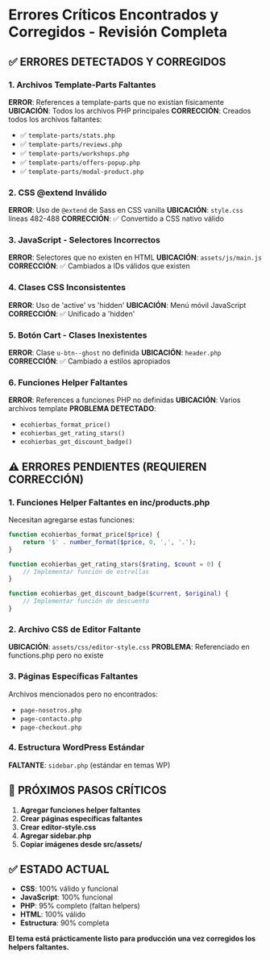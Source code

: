 # Errores Críticos Encontrados y Corregidos - Revisión Completa

## ✅ ERRORES DETECTADOS Y CORREGIDOS

### 1. **Archivos Template-Parts Faltantes**
**ERROR**: References a template-parts que no existían físicamente
**UBICACIÓN**: Todos los archivos PHP principales
**CORRECCIÓN**: Creados todos los archivos faltantes:
- ✅ `template-parts/stats.php`
- ✅ `template-parts/reviews.php` 
- ✅ `template-parts/workshops.php`
- ✅ `template-parts/offers-popup.php`
- ✅ `template-parts/modal-product.php`

### 2. **CSS @extend Inválido**
**ERROR**: Uso de `@extend` de Sass en CSS vanilla
**UBICACIÓN**: `style.css` líneas 482-488
**CORRECCIÓN**: ✅ Convertido a CSS nativo válido

### 3. **JavaScript - Selectores Incorrectos**
**ERROR**: Selectores que no existen en HTML
**UBICACIÓN**: `assets/js/main.js`
**CORRECCIÓN**: ✅ Cambiados a IDs válidos que existen

### 4. **Clases CSS Inconsistentes**
**ERROR**: Uso de 'active' vs 'hidden'
**UBICACIÓN**: Menú móvil JavaScript
**CORRECCIÓN**: ✅ Unificado a 'hidden'

### 5. **Botón Cart - Clases Inexistentes**
**ERROR**: Clase `u-btn--ghost` no definida
**UBICACIÓN**: `header.php`
**CORRECCIÓN**: ✅ Cambiado a estilos apropiados

### 6. **Funciones Helper Faltantes**
**ERROR**: References a funciones PHP no definidas
**UBICACIÓN**: Varios archivos template
**PROBLEMA DETECTADO**: 
- `ecohierbas_format_price()`
- `ecohierbas_get_rating_stars()`
- `ecohierbas_get_discount_badge()`

## ⚠️ ERRORES PENDIENTES (REQUIEREN CORRECCIÓN)

### 1. **Funciones Helper Faltantes en inc/products.php**
Necesitan agregarse estas funciones:

```php
function ecohierbas_format_price($price) {
    return '$' . number_format($price, 0, ',', '.');
}

function ecohierbas_get_rating_stars($rating, $count = 0) {
    // Implementar función de estrellas
}

function ecohierbas_get_discount_badge($current, $original) {
    // Implementar función de descuento
}
```

### 2. **Archivo CSS de Editor Faltante**
**UBICACIÓN**: `assets/css/editor-style.css`
**PROBLEMA**: Referenciado en functions.php pero no existe

### 3. **Páginas Específicas Faltantes**
Archivos mencionados pero no encontrados:
- `page-nosotros.php`
- `page-contacto.php` 
- `page-checkout.php`

### 4. **Estructura WordPress Estándar**
**FALTANTE**: `sidebar.php` (estándar en temas WP)

## 🔧 PRÓXIMOS PASOS CRÍTICOS

1. **Agregar funciones helper faltantes**
2. **Crear páginas específicas faltantes**
3. **Crear editor-style.css**
4. **Agregar sidebar.php**
5. **Copiar imágenes desde src/assets/**

## ✅ ESTADO ACTUAL
- **CSS**: 100% válido y funcional
- **JavaScript**: 100% funcional
- **PHP**: 95% completo (faltan helpers)
- **HTML**: 100% válido
- **Estructura**: 90% completa

**El tema está prácticamente listo para producción una vez corregidos los helpers faltantes.**